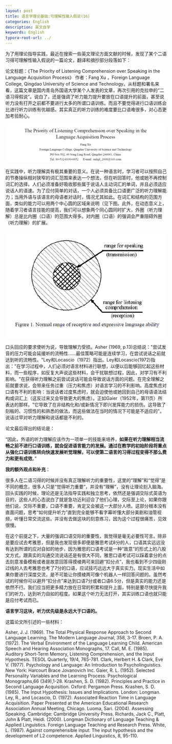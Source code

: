 ```yaml
---
layout: post
title: 语言学理论基础:可理解性输入假说(16)
categories: English
description: 英文自学
keywords: English
typora-root-url: ../
---
```


为了用理论指导实践，最近在搜索一些英文理论方面文献的时候，发现了某个二语习得可理解性输入假说的一篇论文，翻译和摘抄部分段落如下：

论文标题：《The Priority of Listening Comprehension over Speaking in the Language Acquisition Process》 作者：Fang Xu ，Foreign Language College, Qingdao University of Science and Technology。从标题和署名来看，这篇文章是国内青岛外国语大学某个人发表的文章，再次引用的克拉申的“二语习得假说”。说白了，还是强调了听力能力提升要放在口语提升的前面，甚至说听力没有打开之前都不要进行太多的所谓口语训练。而且不要觉得进行口语训练会比进行听力训练有优越感。其实真正的听力训练的难度要比口语难很多，对心态更加考验耐心。

![Acrobat_mq0oIaEyxR](/images/posts/Acrobat_mq0oIaEyxR.png)

在实践中，听力理解具有极其重要的意义。在说一种语言时，学习者可以按照自己的节奏操纵相对狭窄的词汇范围来表达一个想法，但在听回答时，他或她不再控制词汇的选择。人们必须准备好吸收那些属于说话人主动词汇的单词，并且必须适应说话人的语速。为了应付简单的对话，一个人必须具备比口语更广泛的听力理解能力；当用外语与该语言的母语者对话时，情况尤其如此。在词汇和结构的范围方面，类似的能力可以用两个中心圆的区域来说明（见下图。此外，在动态意义上，随着学习者语言技能的提高，我们可以想象两个同心圆同时扩大，外圈（听力理解）总是比内圈（口语）的范围大得多。对内圈（口语）的强调会严重阻碍外圈（听力理解）的扩展。

![Acrobat_np2IPJkcQx](/images/posts/Acrobat_np2IPJkcQx.png)

口头回应的要求使听为说，导致理解力受损。Asher (1969, p.13)总结说："尝试发音的压力可能会延缓听的流畅性......最佳策略可能是连续学习，在尝试说话之前就达到听的流畅性。"Ley和Locascio（1972）指出。Ley和Locascio(1972)指出："在学习过程中，人们必须对语言材料进行联想，以便以后能够回忆起这些材料，而一些程序，如反复大声说这些材料，会干扰联想过程，因此，对学习有不利影响。"在获得听力理解之前尝试说话可能会导致说话方面的问题。在完全理解之前就要求说，会带来任务过重（压力和焦虑）对语言学习的不利影响。高度焦虑对口语有不利的影响：当说话者过度焦虑时，就会迫使他或她回到自己的母语语法结构或词汇上（这反过来又会导致更大的焦虑）。正如Gaier（1952年，第11页）所表达的那样。"它导致了在非结构化和/或新情况下即兴发挥能力的损伤。这导致了刻板的、习惯性的和熟悉的做法，而这些做法在当时的情况下可能是不适应的"。说话过早对听力理解和说话都是不利的。

论文最后得出的结论是：

“因此，外语的听力理解应该作为一项单一的技能来培养，**如果在听力理解相当流畅之前不进行口语训练，就会促进语言能力的发展。通过在教学的初始阶段将重点从强化口语训练转向快速发展听觉理解，可以使第二语言的习得过程变得不那么费力和更有成效**。”





**我的额外观点和补充**：

很多人在二语习得的时候并没有真正理解听力的重要性，这里的“理解”和“觉得”是不同的概念，很多人只是“觉得听力重要”，并没有“理解”，没有让理论刻入脑海。回头实践的时候，理论还是无法指导实践和独立思考，依然还是强调交际式英语为目的，这些人的心态说白了就是急功近利迎合了他们心理，交际至上论，如果你跟他们说，交际不重要，口语不重要，肯定又会被这一大部分人喷。这部分根本没有直面问题，思考“如何提升听力”直到完全能够不看字幕听懂大部分美剧和油管视频，听懂日常交流这些。并没有去做这块的刻意练习，因为这个过程很痛苦，见效很慢。

在这个前提之下，大量的强调口语交际的重要性，我觉得是毫无必要性可言。除非是要应试去考雅思，但是我也发现很多即便是雅思考试8分的人，口语其实远远没有达到所谓的应对自如的地步，因为雅思的口语考试是一种“故意”的形式上的八股文方式，跟真实的沟通交流说话还是有很大不同，雅思口语考试可以踩着拿分的点去刻意准备模板或者是故意回答得摸棱两可来回避“扣分点”，我也看到不少四级刚过线的人去考雅思也考了7分的口语，应试技巧远远大于真实实力。现实生活中如果你要进行深度交流，是不可能让你摸棱两可像个机器人一样回答问题的。虽然考试的时候你可以避开“扣分点”来达到口语7分或者口语6.5分，但是真实的能力还是依然不行。我们应当把更多精力放在日常的积累和提升上面，特别是要尽快提升我们的听力，达到听力自如的程度。如果这个听力无法打开，其实训练口语也就只能是应付考试而已。

**语言学习这块，听力优先级是永远大于口语的。**





这篇论文所引述的一些材料：

Asher, J. J. (1969). The Total Physical Response Approach to Second Language Learning. The Modern Language
Journal, 358, 3-17.
Broen, P. A. (1972). The Verbal Environment of the Language Learning Child. American Speech and Hearing
Association Monographs, 17.
Call, M. E. (1985). Auditory Short-Term Memory, Listening Comprehension, and the Input Hypothesis. TESOL
Quarterly, 19/4, 765-781.
Clark, Herbert H. & Clark, Eve V. (1977). Psychology and Language: An Introduction to Psycholinguistics. New
York: Harcourt Brace Jovanovich Inc.
Gaier, R. L. (1952). Selected Personality Variables and the Learning Process. Psychological Monographs,66
(349),1-28.
Krashen, S. D. (1982). Principles and Practice in Second Language Acquisition. Oxford: Pergamon Press.
Krashen, S. D. (1985). The Input Hypothesis: Issues and Implications. London: Longman.
Ley, R., and Locascio, D. (1972). Associated Reaction Time in Language Acquisition. Paper Presented at the
American Educational Research Association Annual Meeting, Chicago.
Luoma, Sari. (2004). Assessing Speaking. Cambridge: Cambridge University Press.
Richards, Jack C., Platt, John & Platt, Heidi. (2000). Longman Dictionary of Language Teaching & Applied
Linguistics. Foreign Language Teaching and Research Press.
White, L. (1987). Against comprehensible input: The input hypothesis and the development of L2 competence.
Applied Linguistics, 8, 95-110.
